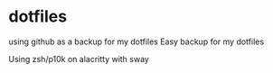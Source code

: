 # dotfiles
using github as a backup for my dotfiles
Easy backup for my dotfiles

Using zsh/p10k on alacritty with sway
